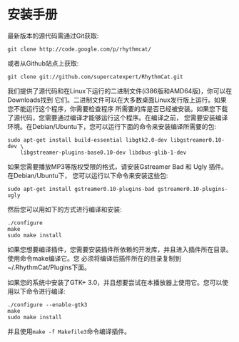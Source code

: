 # 安装手册 #

最新版本的源代码需通过Git获取:
```
git clone http://code.google.com/p/rhythmcat/ 
```

或者从Github站点上获取:
```
git clone git://github.com/supercatexpert/RhythmCat.git
```

我们提供了源代码和在Linux下运行的二进制文件(i386版和AMD64版)，你可以在Downloads找到
它们。二进制文件可以在大多数桌面Linux发行版上运行。如果您不能运行这个程序，你需要检查程序
所需要的库是否已经被安装。如果您下载了源代码，您需要通过编译才能够运行这个程序。在编译之前，
您需要安装编译环境。在Debian/Ubuntu下，您可以运行下面的命令来安装编译所需要的包:

```
sudo apt-get install build-essential libgtk2.0-dev libgstreamer0.10-dev \
    libgstreamer-plugins-base0.10-dev libdbus-glib-1-dev
```

如果您需要播放MP3等版权受限的格式，请安装Gstreamer Bad 和 Ugly 插件。在Debian/Ubuntu下，
您可以运行以下命令来安装这些包:

```
sudo apt-get install gstreamer0.10-plugins-bad gstreamer0.10-plugins-ugly
```

然后您可以用如下的方式进行编译和安装:

```
./configure
make
sudo make install
```

如果您想要编译插件，您需要安装插件所依赖的开发库，并且进入插件所在目录。使用命令make编译它。您
必须将编译后插件所在的目录复制到~/.RhythmCat/Plugins下面。

如果您的系统中安装了GTK+ 3.0，并且想要尝试在本播放器上使用它。您可以使用以下命令进行编译:

```
./configure --enable-gtk3
make
sudo make install
```

并且使用`make -f Makefile3`命令编译插件。